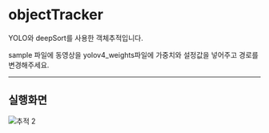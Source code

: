# objectTracker


YOLO와 deepSort를 사용한 객체추적입니다.


sample 파일에 동영상을 yolov4_weights파일에 가중치와 설정값을 넣어주고 경로를 변경해주세요.


----


## 실행화면


![추적 2](https://user-images.githubusercontent.com/58650028/223324164-671719ea-d958-4eeb-b1af-dfe2ecd9c1ae.png)
